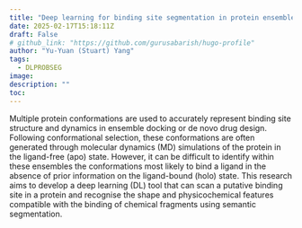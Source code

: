 ```yaml
---
title: "Deep learning for binding site segmentation in protein ensembles"
date: 2025-02-17T15:18:11Z
draft: False
# github_link: "https://github.com/gurusabarish/hugo-profile"
author: "Yu-Yuan (Stuart) Yang"
tags:
  - DLPROBSEG
image: 
description: ""
toc: 
---
```


Multiple protein conformations are used to accurately represent binding site structure and dynamics in ensemble docking or de novo drug design. Following conformational selection, these conformations are often generated through molecular dynamics (MD) simulations of the protein in the ligand-free (apo) state. However, it can be difficult to identify within these ensembles the conformations most likely to bind a ligand in the absence of prior information on the ligand-bound (holo) state. This research aims to develop a deep learning (DL) tool that can scan a putative binding site in a protein and recognise the shape and physicochemical features compatible with the binding of chemical fragments using semantic segmentation.

